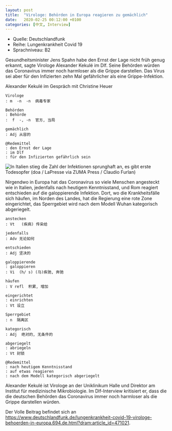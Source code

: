 ```yaml
---
layout: post
title:  "Virologe: Behörden in Europa reagieren zu gemächlich"
date:   2020-02-25 00:12:00 +0100
categories: [中文, Interview]
---
```


- Quelle: Deutschlandfunk
- Reihe: Lungenkrankheit Covid 19
- Sprachniveau: B2

Gesundheitsminister Jens Spahn habe den Ernst der Lage nicht früh genug erkannt, sagte Virologe Alexander Kekulé im Dlf. Seine Behörden würden das Coronavirus immer noch harmloser als die Grippe darstellen. Das Virus sei aber für den Infizierten zehn Mal gefährlicher als eine Grippe-Infektion.

Alexander Kekulé im Gespräch mit Christine Heuer

    Virologe
    : m  -n  -n  病毒专家

    Behörden
    : Behörde
    :  f  -, -n  官方, 当局

    gemächlich
    : Adj 从容的

    @Redemittel
    : den Ernst der Lage
    : im Dlf
    : für den Infizierten gefährlich sein


![In Italien stieg die Zahl der Infektionen sprunghaft an, es gibt erste Todesopfer (doa / LaPresse via ZUMA Press / Claudio Furlan)](https://www.deutschlandfunk.de/media/thumbs/e/e20d8c8e7c9871992c3db708d218ea84v1_max_755x425_b3535db83dc50e27c1bb1392364c95a2.jpg?key=944438)


Nirgendwo in Europa hat das Coronavirus so viele Menschen angesteckt wie in Italien, jedenfalls nach heutigem Kenntnisstand, und Rom reagiert entschieden auf die galoppierende Infektion. Dort, wo die Krankheitsfälle sich häufen, im Norden des Landes, hat die Regierung eine rote Zone eingerichtet, das Sperrgebiet wird nach dem Modell Wuhan kategorisch abgeriegelt.

    anstecken
    : Vt   (疾病) 传染给

    jedenfalls
    : Adv 无论如何

    entschieden
    : Adj 坚决的

    galoppierende
    : galoppieren
    : Vi  (h/ s) (马)疾驰, 奔驰

    häufen
    : V refl  积累, 增加

    eingerichtet
    : einrichten
    : Vt 设立

    Sperrgebiet
    : n  隔离区

    kategorisch
    : Adj  绝对的, 无条件的

    abgeriegelt
    : abriegeln
    : Vt 封锁

    @Redemittel
    : nach heutigem Kenntnisstand
    : auf etwas reagieren
    : nach dem Modell kategorisch abgeriegelt


Alexander Kekulé ist Virologe an der Uniklinikum Halle und Direktor am Institut für medizinische Mikrobiologie. Im Dlf-Interview kritisiert er, dass die die deutschen Behörden das Coronavirus immer noch harmloser als die Grippe darstellen würden.


Der Volle Beitrag befindet sich an <https://www.deutschlandfunk.de/lungenkrankheit-covid-19-virologe-behoerden-in-europa.694.de.html?dram:article_id=471021>.

